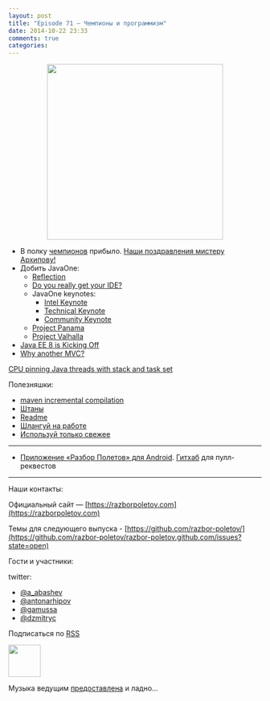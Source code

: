 ```yaml
---
layout: post
title: "Episode 71 — Чемпионы и программизм"
date: 2014-10-22 23:33
comments: true
categories: 
---
```


<div class="separator" style="clear: both; text-align: center;">
<a href="https://razborpoletov.com/images/razbor_71_text.jpg" imageanchor="1" style="margin-left: 1em; margin-right: 1em;"><img border="0" height="350" src="https://razborpoletov.com/images/razbor_71_text.jpg" width="350" /></a>
</div>

* В полку [чемпионов](https://java-champions.java.net) прибыло. [Наши поздравления мистеру Архипову!](https://blogs.oracle.com/java/entry/new_java_champions_mario_torre)
* Добить JavaOne:
    * [Reflection](https://oracleus.activeevents.com/2014/connect/fileDownload/session/753320BEF30DCDCF22F06D12DB4E302D/CON3565_Robertson-ScienceAndArtOfBackwardsCompatability.pdf)
    * [Do you really get your IDE?](https://parleys.com/play/543f977ce4b06e1184ae417f) 
    * JavaOne keynotes: 
        * [Intel Keynote](http://medianetwork.oracle.com/video/player/3818220797001)
        * [Technical Keynote](http://medianetwork.oracle.com/video/player/3811045975001)
        * [Community Keynote](http://medianetwork.oracle.com/video/player/3818408543001)
    * [Project Panama](http://openjdk.java.net/projects/panama/)
    * [Project Valhalla](http://openjdk.java.net/projects/valhalla/)
* [Java EE 8 is Kicking Off](http://www.infoq.com/articles/Kicking-Off-Java-EE-8)
* [Why another MVC?](http://www.oracle.com/technetwork/articles/java/mvc-2280472.html)

[CPU pinning Java threads with stack and task set](https://www.chrisnewland.com/cpu-pinning-java-threads-with-jstack-and-taskset-380)

Полезняшки:

* [maven incremental compilation](http://takari.io/2014/10/16/incremental-compilation.html) 
* [Штаны](http://pantsbuild.github.io/)
* [Readme](http://readme.io)
* [Шлангуй на работе](http://slackatwork.com/) 
* [Используй только свежее](https://github.com/andrewgaul/modernizer-maven-plugin)


---
- [Приложение «Разбор Полетов» для Android](https://play.google.com/store/apps/details?id=com.shonenfactory.razborpoletov). [Гитхаб](https://github.com/rsi2m/RazborPoletov) для пулл-реквестов

---

Наши контакты:

Официальный сайт — [https://razborpoletov.com](https://razborpoletov.com)

Темы для следующего выпуска - [https://github.com/razbor-poletov/](https://github.com/razbor-poletov/razbor-poletov.github.com/issues?state=open)

Гости и участники:

twitter: 

 * [@a_abashev](https://twitter.com/#!/a_abashev)
 * [@antonarhipov](https://twitter.com/#!/antonarhipov)
 * [@gamussa](https://twitter.com/#!/gamussa)
 * [@dzmitryc ](https://twitter.com/#!/dzmitryc)
 

<!-- player goes here-->

<audio preload="none">
   <source src="http://traffic.libsyn.com/razborpoletov/razbor_71.mp3" type="audio/mp3" />
   Your browser does not support the audio tag.
</audio>

Подписаться по [RSS](http://feeds.feedburner.com/razbor-podcast)

<!-- episode file link goes here-->
<a href="http://traffic.libsyn.com/razborpoletov/razbor_71.mp3" imageanchor="1" style="clear: left; margin-bottom: 1em; margin-left: auto; margin-right: 2em;"><img border="0" height="64" src="https://razborpoletov.com/images/mp3.png" width="64" /></a>

Музыка ведущим [предоставлена](http://www.audiobank.fm/single-music/27/111/More-And-Less/) и ладно...

